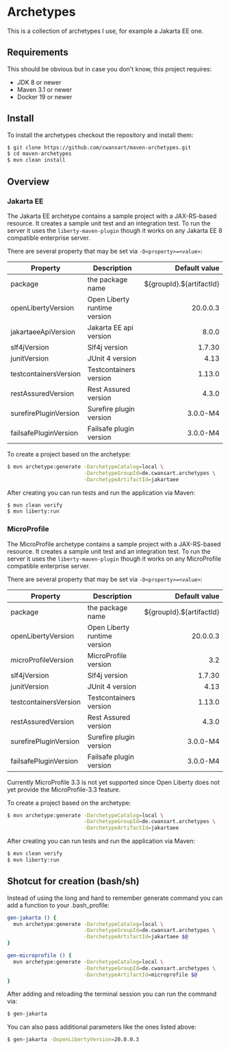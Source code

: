 # Archetypes

This is a collection of archetypes I use, for example a Jakarta EE one.

## Requirements

This should be obvious but in case you don't know, this project requires:

* JDK 8 or newer
* Maven 3.1 or newer
* Docker 19 or newer

## Install

To install the archetypes checkout the repository and install them:

```bash
$ git clone https://github.com/cwansart/maven-archetypes.git
$ cd maven-archetypes
$ mvn clean install
```

## Overview

### Jakarta EE

The Jakarta EE archetype contains a sample project with a JAX-RS-based resource.
It creates a sample unit test and an integration test. To run the server it
uses the `liberty-maven-plugin` though it works on any Jakarta EE 8 compatible
enterprise server.

There are several property that may be set via `-D<property>=<value>`:

| Property              | Description                  | Default value             |
| --------------------- | -----------------------------| -------------------------:|
| package               | the package name             | \${groupId}.${artifactId} |
| openLibertyVersion    | Open Liberty runtime version |                  20.0.0.3 |
| jakartaeeApiVersion   | Jakarta EE api version       |                     8.0.0 |
| slf4jVersion          | Slf4j version                |                    1.7.30 |
| junitVersion          | JUnit 4 version              |                      4.13 |
| testcontainersVersion | Testcontainers version       |                    1.13.0 |
| restAssuredVersion    | Rest Assured version         |                     4.3.0 |
| surefirePluginVersion | Surefire plugin version      |                  3.0.0-M4 |
| failsafePluginVersion | Failsafe plugin version      |                  3.0.0-M4 |


To create a project based on the archetype:

```bash
$ mvn archetype:generate -DarchetypeCatalog=local \
                         -DarchetypeGroupId=de.cwansart.archetypes \
                         -DarchetypeArtifactId=jakartaee
```

After creating you can run tests and run the application via Maven:

```bash
$ mvn clean verify
$ mvn liberty:run
```

### MicroProfile

The MicroProfile archetype contains a sample project with a JAX-RS-based
resource. It creates a sample unit test and an integration test. To run the 
server it uses the `liberty-maven-plugin` though it works on any MicroProfile
compatible enterprise server.

There are several property that may be set via `-D<property>=<value>`:

| Property              | Description                  | Default value             |
| --------------------- | -----------------------------| -------------------------:|
| package               | the package name             | \${groupId}.${artifactId} |
| openLibertyVersion    | Open Liberty runtime version |                  20.0.0.3 |
| microProfileVersion   | MicroProfile version         |                       3.2 |
| slf4jVersion          | Slf4j version                |                    1.7.30 |
| junitVersion          | JUnit 4 version              |                      4.13 |
| testcontainersVersion | Testcontainers version       |                    1.13.0 |
| restAssuredVersion    | Rest Assured version         |                     4.3.0 |
| surefirePluginVersion | Surefire plugin version      |                  3.0.0-M4 |
| failsafePluginVersion | Failsafe plugin version      |                  3.0.0-M4 |

Currently MicroProfile 3.3 is not yet supported since Open Liberty does not yet
provide the MicroProfile-3.3 feature.

To create a project based on the archetype:

```bash
$ mvn archetype:generate -DarchetypeCatalog=local \
                         -DarchetypeGroupId=de.cwansart.archetypes \
                         -DarchetypeArtifactId=jakartaee
```

After creating you can run tests and run the application via Maven:

```bash
$ mvn clean verify
$ mvn liberty:run
```

## Shotcut for creation (bash/sh)

Instead of using the long and hard to remember generate command you can add a
function to your .bash_profile:

```bash
gen-jakarta () {
  mvn archetype:generate -DarchetypeCatalog=local \
                         -DarchetypeGroupId=de.cwansart.archetypes \
                         -DarchetypeArtifactId=jakartaee $@
}

gen-microprofile () {
  mvn archetype:generate -DarchetypeCatalog=local \
                         -DarchetypeGroupId=de.cwansart.archetypes \
                         -DarchetypeArtifactId=microprofile $@
}
```

After adding and reloading the terminal session you can run the command via:

```bash
$ gen-jakarta
```

You can also pass additional parameters like the ones listed above:

```bash
$ gen-jakarta -DopenLibertyVersion=20.0.0.3
```
